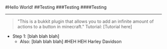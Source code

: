 #Hello World!
##Testing
###Testing
####Testing

---

> "This is a bukkit plugin that allows you to add an infinite amount of actions to a button in minecraft."
Tutorial:
[Tutorial here]
* Step 1: [blah blah blah]
	* Also: [blah blah blah]
#HEH HEH Harley Davidson
